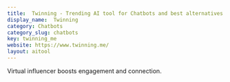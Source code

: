 ```yaml
---
title:  Twinning - Trending AI tool for Chatbots and best alternatives
display_name:  Twinning
category: Chatbots
category_slug: chatbots
key: twinning_me
website: https://www.twinning.me/
layout: aitool
---
```


Virtual influencer boosts engagement and connection.
